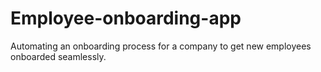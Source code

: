 # Employee-onboarding-app
Automating an onboarding process for a company to get new employees onboarded seamlessly.

